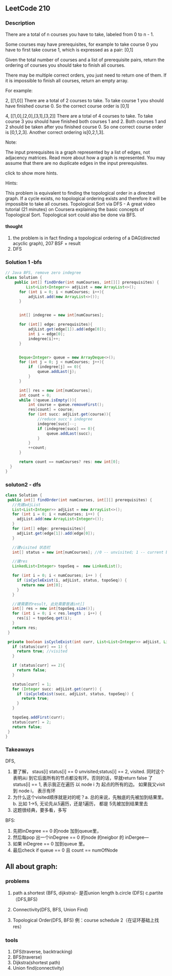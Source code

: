 ## LeetCode 210

### Description
There are a total of n courses you have to take, labeled from 0 to n - 1.

Some courses may have prerequisites, for example to take course 0 you have to first take course 1, which is expressed as a pair: [0,1]

Given the total number of courses and a list of prerequisite pairs, return the ordering of courses you should take to finish all courses.

There may be multiple correct orders, you just need to return one of them. If it is impossible to finish all courses, return an empty array.

For example:

2, [[1,0]]
There are a total of 2 courses to take. To take course 1 you should have finished course 0. So the correct course order is [0,1]

4, [[1,0],[2,0],[3,1],[3,2]]
There are a total of 4 courses to take. To take course 3 you should have finished both courses 1 and 2. Both courses 1 and 2 should be taken after you finished course 0. So one correct course order is [0,1,2,3]. Another correct ordering is[0,2,1,3].

Note:

The input prerequisites is a graph represented by a list of edges, not adjacency matrices. Read more about how a graph is represented.
You may assume that there are no duplicate edges in the input prerequisites.


click to show more hints.

Hints:

This problem is equivalent to finding the topological order in a directed graph. If a cycle exists, no topological ordering exists and therefore it will be impossible to take all courses.
Topological Sort via DFS - A great video tutorial (21 minutes) on Coursera explaining the basic concepts of Topological Sort.
Topological sort could also be done via BFS.

#### thought
1. the problem is in fact finding a topological ordering of a DAG(directed acyclic graph), 207 BSF + result
2. DFS


### Solution 1 -bfs
```java
// Java BFS, remove zero indegree
class Solution {
    public int[] findOrder(int numCourses, int[][] prerequisites) {
         List<List<Integer>> adjList = new ArrayList<>();
      for (int i = 0; i < numCourses; i++){
          adjList.add(new ArrayList<>());
      }


      int[] indegree = new int[numCourses];

      for (int[] edge: prerequisites){
          adjList.get(edge[1]).add(edge[0]);
          int i = edge[0];
          indegree[i]++;
      }


      Deque<Integer> queue = new ArrayDeque<>();
      for (int j = 0; j < numCourses; j++){
          if  (indegree[j] == 0){
              queue.addLast(j);
          }
      }

      int[] res = new int[numCourses];
      int count = 0;
      while (!queue.isEmpty()){
          int course = queue.removeFirst();
          res[count] = course;
          for (int succ: adjList.get(course)){
              //reduce succ's indegree
              indegree[succ]--;
              if (indegree[succ] == 0){
                  queue.addLast(succ);
              }
          }
          ++count;
      }

      return count == numCourses? res: new int[0];
  }
}

```
### soluton2 - dfs
```java
class Solution {
 public int[] findOrder(int numCourses, int[][] prerequisites) {
   //先建adjList
   List<List<Integer>> adjList = new ArrayList<>();
   for (int i = 0; i < numCourses; i++) {
     adjList.add(new ArrayList<Integer>());
   }
   for (int[] edge: prerequisites){
     adjList.get(edge[1]).add(edge[0]);
   }

   //建visited 状态栏
   int[] status = new int[numCourses]; //0 -- unvisited; 1 -- current being visited; 2 -- checked Cycle from this node.

   //建res
   LinkedList<Integer> topoSeq =  new LinkedList();

   for (int i = 0; i < numCourses; i++ ) {
     if (isCycleExist(i, adjList, status, topoSeq)) {
       return new int[0];
     }
   }

   //建需要的result, 此处需要普通int[]
   int[] res = new int[topoSeq.size()];
   for (int i = 0; i < res.length ; i++) {
     res[i] = topoSeq.get(i);
   }
   return res;
 }

 private boolean isCycleExist(int curr, List<List<Integer>> adjList, List<Integer> status, LinkedList<Integer> topoSeq){
   if (status[curr] == 1) {
     return true; //visited
   }

   if (status[curr] == 2){
     return false;
   }

   status[curr] = 1;
   for (Integer succ: adjList.get(curr)) {
     if (isCycleExist(succ, adjList, status, topoSeq)) {
       return true;
     }
   }

   topoSeq.addFirst(curr);
   status[curr] = 2;
   return false;
 }
}

```

### Takeaways

DFS,
1.	要了解， staus[i] status[i] == 0 unvisited;status[i] == 2, visited. 同时这个表明从i 到它后面所有的节点都没有环。否则的话，早就return false 了status[i] == 1, 表示我正在遍历 以 node i 为 起点的所有的边。 如果我又visit 到 node i， 表示有环
2.	为什么这个visited顺序就是对的呢？a.	总的来说，先触底的先被加到结果里。b.	比如 1->5, 无论先从5遍历，还是1遍历， 都是 5先被加到结果里去
3.	这题很经典，要多看，多写

BFS:
1.	先把inDegree == 0 的node 加到queue里，
2.	然后每pop 出一个inDegree == 0 的node 的neigbor 的 inDergee—
3.	如果 inDegree == 0 加到queue 里。
4.	最后check if queue == 0 且 count == numOfNode


## All about graph:
### problems
1. path
  a.shortest (BFS, dijkstra)- 是否union length
  b.circle (DFS)
  c.partite （DFS,BFS)

2. Connectivity(DFS, BFS, Union Find)

3. Topological Order(DFS, BFS)
例：course schedule 2（在证环基础上找res）

### tools
1. DFS(traverse, backtracking)
2. BFS(traverse)
3. Dijkstra(shortest path)
4. Union find(connectivity)
